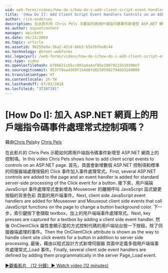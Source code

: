 ```yaml
---
uid: web-forms/videos/how-do-i/how-do-i-add-client-script-event-handlers-controls-on-an-aspnet-page
title: '[How Do I]: Add Client Script Event Handlers Controls on an ASP.NET Page? | Microsoft Docs'
author: rick-anderson
description: 在此影片的 Chris Pels 示範如何將用戶端指令碼事件新增至 ASP.NET 網頁上的控制項。 首先，數個 ASP.NET 控制項新增至頁面和 e...
ms.author: aspnetcontent
manager: wpickett
ms.date: 04/23/2009
ms.topic: article
ms.assetid: 90255eda-36a2-42c6-b6b3-b5a76fee8c44
ms.technology: dotnet-webforms
msc.legacyurl: /web-forms/videos/how-do-i/how-do-i-add-client-script-event-handlers-controls-on-an-aspnet-page
msc.type: video
ms.openlocfilehash: b786631cb5cc081a4a4af85e18079215b19398e7
ms.sourcegitcommit: 953ff9ea4369f154d6fd0239599279ddd3280009
ms.translationtype: HT
ms.contentlocale: zh-TW
ms.lasthandoff: 07/03/2018
ms.locfileid: "37387191"
---
```

<a name="how-do-i-add-client-script-event-handlers-controls-on-an-aspnet-page"></a>[How Do I]: 加入 ASP.NET 網頁上的用戶端指令碼事件處理常式控制項嗎？
====================
<span data-ttu-id="4c287-104">藉由[Chris Pels](https://twitter.com/chrispels)</span><span class="sxs-lookup"><span data-stu-id="4c287-104">by [Chris Pels](https://twitter.com/chrispels)</span></span>

<span data-ttu-id="4c287-105">在此影片的 Chris Pels 示範如何將用戶端指令碼事件新增至 ASP.NET 網頁上的控制項。</span><span class="sxs-lookup"><span data-stu-id="4c287-105">In this video Chris Pels shows how to add client script events to controls on an ASP.NET page.</span></span> <span data-ttu-id="4c287-106">首先，頁面會新增數個 ASP.NET 控制項和標準的伺服器端處理按鈕的 Click 事件加入事件處理常式。</span><span class="sxs-lookup"><span data-stu-id="4c287-106">First, several ASP.NET controls are added to the page and an event handler is added for standard server-side processing of the Click event for a button.</span></span> <span data-ttu-id="4c287-107">接下來，用戶端端 JavaScript 事件處理常式會新增為 Mouseover 的離開呼叫 JavaScript 函式變更按鈕的背景色彩 頁面的用戶端事件。</span><span class="sxs-lookup"><span data-stu-id="4c287-107">Next, client side JavaScript event handlers are added for Mouseover and Mouseout client side events that call JavaScript functions on the page to change a button background color.</span></span> <span data-ttu-id="4c287-108">下一步，索引鍵按下會擷取 textbox，加上的用戶端端事件處理常式。</span><span class="sxs-lookup"><span data-stu-id="4c287-108">Next, key presses are captured for a textbox by adding a client side event handler.</span></span> <span data-ttu-id="4c287-109">然後 OnClientClick 屬性會顯示當的方式控制代碼的用戶端站台按一下按鈕，除了伺服器端處理的事件。</span><span class="sxs-lookup"><span data-stu-id="4c287-109">Then the OnClientClick attribute is shown as the way to handle client site click events for a button in addition to server side processing.</span></span> <span data-ttu-id="4c287-110">最後，藉由以程式設計方式新增伺服器 頁面中定義多個用戶端端事件處理常式\_Load 事件。</span><span class="sxs-lookup"><span data-stu-id="4c287-110">Finally, several client side event handlers are defined by adding them programmatically in the server Page\_Load event.</span></span>

[<span data-ttu-id="4c287-111">&#9654;觀看影片 （12 分鐘）</span><span class="sxs-lookup"><span data-stu-id="4c287-111">&#9654; Watch video (12 minutes)</span></span>](https://channel9.msdn.com/Blogs/ASP-NET-Site-Videos/how-do-i-add-client-script-event-handlers-controls-on-an-aspnet-page)
